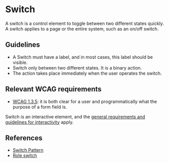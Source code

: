 <!-- @license CC0-1.0 -->

# Switch

A switch is a control element to toggle between two different states quickly.
A switch applies to a page or the entire system, such as an on/off switch.

## Guidelines

- A Switch must have a label, and in most cases, this label should be visible.
- Switch only between two different states.
  It is a binary action.
- The action takes place immediately when the user operates the switch.

## Relevant WCAG requirements

- [WCAG 1.3.5](https://www.w3.org/WAI/WCAG21/Understanding/identify-input-purpose.html): it is both clear for a user and programmatically what the purpose of a form field is.

Switch is an interactive element, and the [general requirements and guidelines for interactivity](/docs/docs-developer-guide-interactivity--docs) apply.

## References

- [Switch Pattern](https://www.w3.org/WAI/ARIA/apg/patterns/switch/)
- [Role switch](https://developer.mozilla.org/en-US/docs/Web/Accessibility/ARIA/Roles/switch_role)
